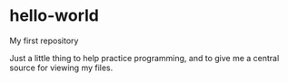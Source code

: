 # hello-world
My first repository

Just a little thing to help practice programming, and to give me a central source for viewing my files.
